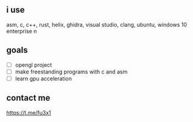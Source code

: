 ## i use
asm, c, c++, rust, helix, ghidra, visual studio, clang, ubuntu, windows 10 enterprise n

## goals
- [ ] opengl project
- [ ] make freestanding programs with c and asm
- [ ] learn gpu acceleration

## contact me
https://t.me/fu3x1